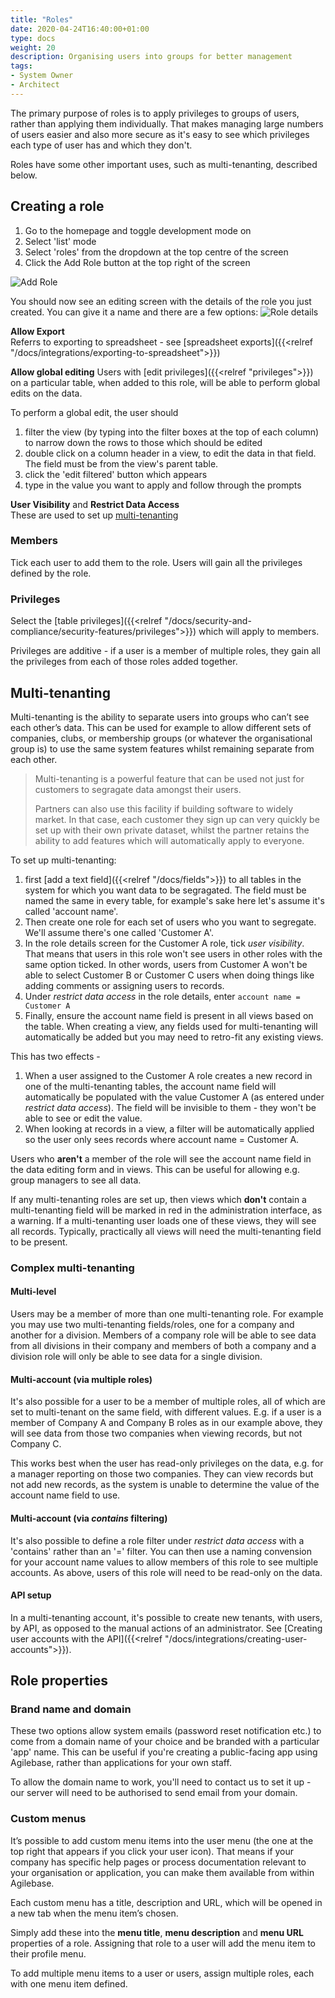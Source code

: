 ```yaml
---
title: "Roles"
date: 2020-04-24T16:40:00+01:00
type: docs
weight: 20
description: Organising users into groups for better management
tags:
- System Owner
- Architect
---
```

The primary purpose of roles is to apply privileges to groups of users, rather than applying them individually. That makes managing large numbers of users easier and also more secure as it's easy to see which privileges each type of user has and which they don't.

Roles have some other important uses, such as multi-tenanting, described below.

## Creating a role
1. Go to the homepage and toggle development mode on
2. Select 'list' mode
3. Select 'roles' from the dropdown at the top centre of the screen
4. Click the Add Role button at the top right of the screen

![Add Role](/add-role.png)

You should now see an editing screen with the details of the role you just created. You can give it a name and there are a few options:
![Role details](/new-role-details.png)

**Allow Export**  
Referrs to exporting to spreadsheet - see [spreadsheet exports]({{<relref "/docs/integrations/exporting-to-spreadsheet">}})

**Allow global editing**
Users with [edit privileges]({{<relref "privileges">}}) on a particular table, when added to this role, will be able to perform global edits on the data.

To perform a global edit, the user should
1) filter the view (by typing into the filter boxes at the top of each column) to narrow down the rows to those which should be edited
2) double click on a column header in a view, to edit the data in that field. The field must be from the view's parent table.
3) click the 'edit filtered' button which appears
4) type in the value you want to apply and follow through the prompts

**User Visibility** and **Restrict Data Access**  
These are used to set up [multi-tenanting](#multi-tenanting)

### Members
Tick each user to add them to the role. Users will gain all the privileges defined by the role.

### Privileges
Select the [table privileges]({{<relref "/docs/security-and-compliance/security-features/privileges">}}) which will apply to members.

Privileges are additive - if a user is a member of multiple roles, they gain all the privileges from each of those roles added together.

## Multi-tenanting
Multi-tenanting is the ability to separate users into groups who can’t see each other’s data. This can be used for example to allow different sets of companies, clubs, or membership groups (or whatever the organisational group is) to use the same system features whilst remaining separate from each other.

> Multi-tenanting is a powerful feature that can be used not just for customers to segragate data amongst their users.
> 
> Partners can also use this facility if building software to widely market. In that case, each customer they sign up can very quickly be set up with their own private dataset, whilst the partner retains the ability to add features which will automatically apply to everyone.

To set up multi-tenanting:

1. first [add a text field]({{<relref "/docs/fields">}}) to all tables in the system for which you want data to be segragated. The field must be named the same in every table, for example's sake here let's assume it's called 'account name'.
2. Then create one role for each set of users who you want to segregate. We'll assume there's one called 'Customer A'.
3. In the role details screen for the Customer A role, tick _user visibility_. That means that users in this role won't see users in other roles with the same option ticked. In other words, users from Customer A won't be able to select Customer B or Customer C users when doing things like adding comments or assigning users to records.
4.  Under _restrict data access_ in the role details, enter `account name = Customer A`
5.  Finally, ensure the account name field is present in all views based on the table. When creating a view, any fields used for multi-tenanting will automatically be added but you may need to retro-fit any existing views.

This has two effects -
1. When a user assigned to the Customer A role creates a new record in one of the multi-tenanting tables, the account name field will automatically be populated with the value Customer A (as entered under _restrict data access_). The field will be invisible to them - they won't be able to see or edit the value.
2. When looking at records in a view, a filter will be automatically applied so the user only sees records where account name = Customer A.

Users who **aren't** a member of the role will see the account name field in the data editing form and in views. This can be useful for allowing e.g. group managers to see all data.

If any multi-tenanting roles are set up, then views which **don't** contain a multi-tenanting field will be marked in red in the administration interface, as a warning. If a multi-tenanting user loads one of these views, they will see all records. Typically, practically all views will need the multi-tenanting field to be present.

### Complex multi-tenanting

#### Multi-level
Users may be a member of more than one multi-tenanting role. For example you may use two multi-tenanting fields/roles, one for a company and another for a division. Members of a company role will be able to see data from all divisions in their company and members of both a company and a division role will only be able to see data for a single division.

#### Multi-account (via multiple roles)
It's also possible for a user to be a member of multiple roles, all of which are set to multi-tenant on the same field, with different values. E.g. if a user is a member of Company A and Company B roles as in our example above, they will see data from those two companies when viewing records, but not Company C.

This works best when the user has read-only privileges on the data, e.g. for a manager reporting on those two companies. They can view records but not add new records, as the system is unable to determine the value of the account name field to use.

#### Multi-account (via _contains_ filtering)
It's also possible to define a role filter under _restrict data access_ with a 'contains' rather than an '=' filter. You can then use a naming convension for your account name values to allow members of this role to see multiple accounts. As above, users of this role will need to be read-only on the data.

#### API setup
In a multi-tenanting account, it's possible to create new tenants, with users, by API, as opposed to the manual actions of an administrator. See [Creating user accounts with the API]({{<relref "/docs/integrations/creating-user-accounts">}}).

## Role properties
### Brand name and domain
These two options allow system emails (password reset notification etc.) to come from a domain name of your choice and be branded with a particular 'app' name. This can be useful if you're creating a public-facing app using Agilebase, rather than applications for your own staff.

To allow the domain name to work, you'll need to contact us to set it up - our server will need to be authorised to send email from your domain.

### Custom menus
It’s possible to add custom menu items into the user menu (the one at the top right that appears if you click your user icon). That means if your company has specific help pages or process documentation relevant to your organisation or application, you can make them available from within Agilebase.

Each custom menu has a title, description and URL, which will be opened in a new tab when the menu item’s chosen.

Simply add these into the **menu title**, **menu description** and **menu URL** properties of a role. Assigning that role to a user will add the menu item to their profile menu.

To add multiple menu items to a user or users, assign multiple roles, each with one menu item defined.
